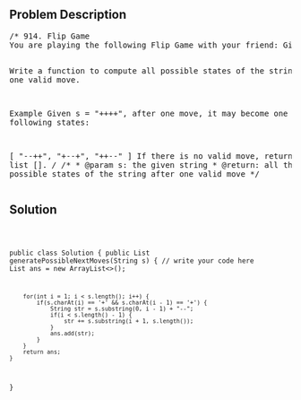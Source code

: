 <!--
<style>
  body { font-family: Arial, sans-serif; }
  .container { max-width: 1000px; margin: auto; padding: 20px; }
  .comment-block { background-color: #f9f9f9; padding: 10px; border-left: 5px solid #ccc; }
  .code-block { background-color: #f4f4f4; padding: 10px; border: 1px solid #ddd; }
</style>
-->

<div class='container'>
<h2>Problem Description</h2>
<div class='comment-block'>
<pre>
/* 914. Flip Game
You are playing the following Flip Game with your friend: Given a string that contains only these two characters: + and -, you and your friend take turns to flip two consecutive "++" into "--". The game ends when a person can no longer make a move and therefore the other person will be the winner.

Write a function to compute all possible states of the string after one valid move.

Example
Given s = "++++", after one move, it may become one of the following states:

[
  "--++",
  "+--+",
  "++--"
]
If there is no valid move, return an empty list [].
*/
    /**
     * @param s: the given string
     * @return: all the possible states of the string after one valid move
     */
</pre>
</div>

<h2>Solution</h2>
<div class='code-block'>
<pre><code class='language-java'>

public class Solution {
    public List<String> generatePossibleNextMoves(String s) {
        // write your code here
        List<String> ans = new ArrayList<>();
        
        for(int i = 1; i < s.length(); i++) {
            if(s.charAt(i) == '+' && s.charAt(i - 1) == '+') {
                String str = s.substring(0, i - 1) + "--";
                if(i < s.length() - 1) {
                    str += s.substring(i + 1, s.length());
                }
                ans.add(str);
            }
        }
        return ans;
    }
}</code></pre>
</div>
</div>
